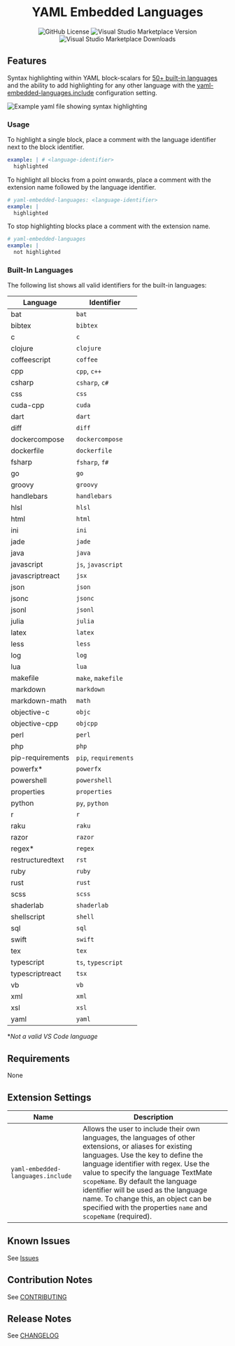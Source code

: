 <div align="center">

# YAML Embedded Languages

![GitHub License](https://img.shields.io/github/license/harrydowning/yaml-embedded-languages?style=for-the-badge)
![Visual Studio Marketplace Version](https://img.shields.io/visual-studio-marketplace/v/harrydowning.yaml-embedded-languages?style=for-the-badge)
![Visual Studio Marketplace Downloads](https://img.shields.io/visual-studio-marketplace/d/harrydowning.yaml-embedded-languages?style=for-the-badge&color=rebeccapurple)

</div>

## Features

Syntax highlighting within YAML block-scalars for [50+ built-in languages](#built-in-languages "Built-In Languages") and the ability to add highlighting for any other language with the [yaml-embedded-languages.include](#extension-settings "Extension Settings") configuration setting.

![Example yaml file showing syntax highlighting](https://raw.githubusercontent.com/harrydowning/yaml-embedded-languages/master/images/example.png)

### Usage

To highlight a single block, place a comment with the language identifier next to the block identifier.

```yaml
example: | # <language-identifier>
  highlighted
```

To highlight all blocks from a point onwards, place a comment with the extension name followed by the language identifier.

```yaml
# yaml-embedded-languages: <language-identifier>
example: |
  highlighted
```

To stop highlighting blocks place a comment with the extension name.

```yaml
# yaml-embedded-languages
example: |
  not highlighted
```

### Built-In Languages

The following list shows all valid identifiers for the built-in languages:

| Language         | Identifier            |
| ---------------- | --------------------- |
| bat              | `bat`                 |
| bibtex           | `bibtex`              |
| c                | `c`                   |
| clojure          | `clojure`             |
| coffeescript     | `coffee`              |
| cpp              | `cpp`, `c++`          |
| csharp           | `csharp`, `c#`        |
| css              | `css`                 |
| cuda-cpp         | `cuda`                |
| dart             | `dart`                |
| diff             | `diff`                |
| dockercompose    | `dockercompose`       |
| dockerfile       | `dockerfile`          |
| fsharp           | `fsharp`, `f#`        |
| go               | `go`                  |
| groovy           | `groovy`              |
| handlebars       | `handlebars`          |
| hlsl             | `hlsl`                |
| html             | `html`                |
| ini              | `ini`                 |
| jade             | `jade`                |
| java             | `java`                |
| javascript       | `js`, `javascript`    |
| javascriptreact  | `jsx`                 |
| json             | `json`                |
| jsonc            | `jsonc`               |
| jsonl            | `jsonl`               |
| julia            | `julia`               |
| latex            | `latex`               |
| less             | `less`                |
| log              | `log`                 |
| lua              | `lua`                 |
| makefile         | `make`, `makefile`    |
| markdown         | `markdown`            |
| markdown-math    | `math`                |
| objective-c      | `objc`                |
| objective-cpp    | `objcpp`              |
| perl             | `perl`                |
| php              | `php`                 |
| pip-requirements | `pip`, `requirements` |
| powerfx\*        | `powerfx`             |
| powershell       | `powershell`          |
| properties       | `properties`          |
| python           | `py`, `python`        |
| r                | `r`                   |
| raku             | `raku`                |
| razor            | `razor`               |
| regex\*          | `regex`               |
| restructuredtext | `rst`                 |
| ruby             | `ruby`                |
| rust             | `rust`                |
| scss             | `scss`                |
| shaderlab        | `shaderlab`           |
| shellscript      | `shell`               |
| sql              | `sql`                 |
| swift            | `swift`               |
| tex              | `tex`                 |
| typescript       | `ts`, `typescript`    |
| typescriptreact  | `tsx`                 |
| vb               | `vb`                  |
| xml              | `xml`                 |
| xsl              | `xsl`                 |
| yaml             | `yaml`                |

\*_Not a valid VS Code language_

## Requirements

None

## Extension Settings

| Name                              | Description                                                                                                                                                                                                                                                                                                                                                                                                         |
| --------------------------------- | ------------------------------------------------------------------------------------------------------------------------------------------------------------------------------------------------------------------------------------------------------------------------------------------------------------------------------------------------------------------------------------------------------------------- |
| `yaml-embedded-languages.include` | Allows the user to include their own languages, the languages of other extensions, or aliases for existing languages. Use the key to define the language identifier with regex. Use the value to specify the language TextMate `scopeName`. By default the language identifier will be used as the language name. To change this, an object can be specified with the properties `name` and `scopeName` (required). |

## Known Issues

See [Issues](https://github.com/harrydowning/vscode-yaml-embedded-languages/issues)

## Contribution Notes

See [CONTRIBUTING](CONTRIBUTING.md)

## Release Notes

See [CHANGELOG](CHANGELOG.md)
